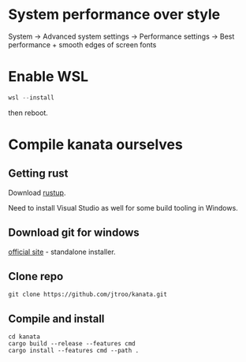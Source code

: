 # System performance over style
System -> Advanced system settings -> Performance settings -> Best performance + smooth edges of screen fonts

# Enable WSL
```powershell
wsl --install
```
then reboot.

# Compile kanata ourselves

## Getting rust

Download [rustup](https://rustup.rs).

Need to install Visual Studio as well for some build tooling in Windows.

## Download git for windows

[official site](https://git-scm.com/download/win) - standalone installer.


## Clone repo

```shell
git clone https://github.com/jtroo/kanata.git
```

## Compile and install

```shell
cd kanata
cargo build --release --features cmd
cargo install --features cmd --path .
```

